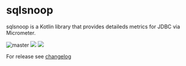 # sqlsnoop

sqlsnoop is a Kotlin library that provides detaileds metrics for JDBC via Micrometer.

![master](https://github.com/sksamuel/sqlsnoop/workflows/master/badge.svg)
[<img src="https://img.shields.io/maven-central/v/com.sksamuel.sqlsnoop/sqlsnoop-jdbc.svg?label=latest%20release"/>](http://search.maven.org/#search%7Cga%7C1%7Csqlsnoop)
[<img src="https://img.shields.io/nexus/s/https/oss.sonatype.org/com.sksamuel.sqlsnoop/sqlsnoop-jdbc.svg?label=latest%20snapshot&style=plastic"/>](https://oss.sonatype.org/content/repositories/snapshots/com/sksamuel/sqlsnoop)

For release see [changelog](changelog.md)
